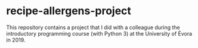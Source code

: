 # recipe-allergens-project
This repository contains a project that I did with a colleague during the introductory programming course (with Python 3) at the University of Évora in 2019.
